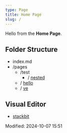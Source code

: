 ```yaml
---
type: Page
title: Home Page
slug: /
---
```

Hello from the **Home Page**.

## Folder Structure

*   index.md
*   /pages
    *   /test
        *   / [nested](/pages/test/nested)
    *   / [hello](/pages/hello)
    *   / [ve](/pages/ve)

## Visual Editor

*   [stackbit](http://localhost:8090/_stackbit)

Modified: 2024-10-07 15:51
